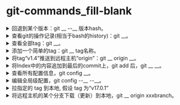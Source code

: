 <!-- markdownlint-disable MD033 MD037 -->
# git-commands_fill-blank

<details>
  <summary>回退到某个版本：git __ --__ 版本hash。</summary>
  <div>reset</div>
  <div>hard</div>
  <div>例子: git reset --hard 8ab3475</div>
</details>

<details>
  <summary>查看git的操作记录(相当于bash的history)：git __。</summary>
  <div>reflog</div>
</details>

<details>
  <summary>查看全部tag：git __。</summary>
  <div>tag</div>
</details>

<details>
  <summary>添加一个简单的tag：git __ tag名称。</summary>
  <div>tag</div>
  <div>例子：git tag v1.4</div>
</details>

<details>
  <summary>将tag“v1.4”推送到远程主机“origin”：git __ origin __。</summary>
  <div>push</div>
  <div>v1.4</div>
</details>

<details>
  <summary>将Index中的内容追加到最后的commit上，git add 后，git __ __。</summary>
  <div>commit</div>
  <div>--amend</div>
</details>

<details>
  <summary>查看所有配置信息，git config __。</summary>
  <div>--list</div>
</details>

<details>
  <summary>编辑全局级配置，git config --__ --__。</summary>
  <div>global</div>
  <div>edit</div>
</details>

<details>
  <summary>拉指定的 tag 到本地, 假设 tag 为“v17.0.1”</summary>
  <div>git fetch -unf origin v17.0.1:refs/tags/v17.0.1</div>
</details>

<details>
  <summary>将远程主机的某个分支下载（更新）到本地，git __ origin xxxbranch。</summary>
  <div>fetch</div>
</details>
